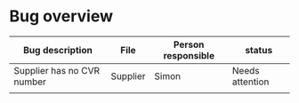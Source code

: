 # Bug overview

| Bug description | File | Person responsible | status |
| --------------- | ---- | ------------------ | ------ |
| Supplier has no CVR number | Supplier | Simon | Needs attention |
|  |  |  |  |
